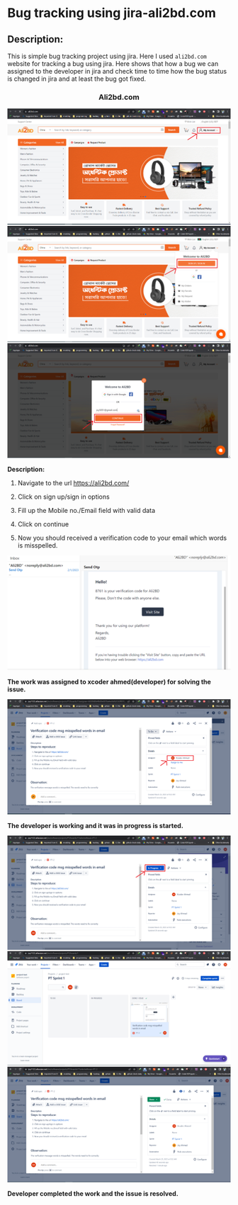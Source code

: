 # Bug tracking using jira-ali2bd.com

## Description:
This is simple bug tracking project using jira. Here I used `ali2bd.com` website for tracking a bug using jira. Here shows that how a bug we can assigned to the developer in jira and check time to time how the bug status is changed in jira and at least the bug got fixed.


<H3 align="center">Ali2bd.com</H3>

![](images/jira1.PNG)
![](images/jira2.PNG)
![](images/jira3.PNG)

**Description:**
1. Navigate to the url https://ali2bd.com/ 

2. Click on sign up/sign in options

3. Fill up the Mobile no./Email field with valid data

4. Click on continue

5. Now you should received a verification code to your email which words is misspelled.

![](images/otp-msg-mispell.PNG)

**The work was assigned to xcoder ahmed(developer) for solving the issue.**

![](images/jira4.PNG)

**The developer is working and it was in progress is started.**

![](images/jira5.PNG)
![](images/jira6.PNG)
![](images/jira7.PNG)

**Developer completed the work and the issue is resolved.**
